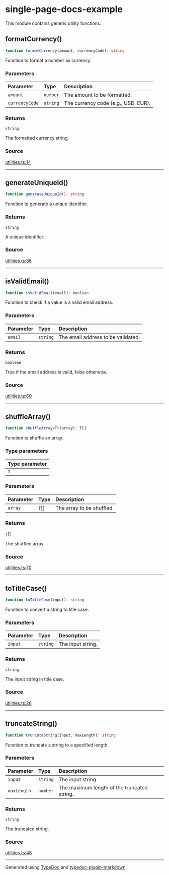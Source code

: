 # single-page-docs-example

This module contains generic utility functions.

## formatCurrency()

```ts
function formatCurrency(amount, currencyCode): string
```

Function to format a number as currency.

### Parameters

| Parameter | Type | Description |
| :------ | :------ | :------ |
| `amount` | `number` | The amount to be formatted. |
| `currencyCode` | `string` | The currency code (e.g., USD, EUR). |

### Returns

`string`

The formatted currency string.

### Source

[utilities.ts:14](https://github.com/tgreyuk/typedoc-plugin-markdown-examples/blob/6bbf2a3/examples/01-typedoc-plugin-markdown/src/utilities.ts#L14)

***

## generateUniqueId()

```ts
function generateUniqueId(): string
```

Function to generate a unique identifier.

### Returns

`string`

A unique identifier.

### Source

[utilities.ts:36](https://github.com/tgreyuk/typedoc-plugin-markdown-examples/blob/6bbf2a3/examples/01-typedoc-plugin-markdown/src/utilities.ts#L36)

***

## isValidEmail()

```ts
function isValidEmail(email): boolean
```

Function to check if a value is a valid email address.

### Parameters

| Parameter | Type | Description |
| :------ | :------ | :------ |
| `email` | `string` | The email address to be validated. |

### Returns

`boolean`

True if the email address is valid, false otherwise.

### Source

[utilities.ts:60](https://github.com/tgreyuk/typedoc-plugin-markdown-examples/blob/6bbf2a3/examples/01-typedoc-plugin-markdown/src/utilities.ts#L60)

***

## shuffleArray()

```ts
function shuffleArray<T>(array): T[]
```

Function to shuffle an array.

### Type parameters

| Type parameter |
| :------ |
| `T` |

### Parameters

| Parameter | Type | Description |
| :------ | :------ | :------ |
| `array` | `T`[] | The array to be shuffled. |

### Returns

`T`[]

The shuffled array.

### Source

[utilities.ts:70](https://github.com/tgreyuk/typedoc-plugin-markdown-examples/blob/6bbf2a3/examples/01-typedoc-plugin-markdown/src/utilities.ts#L70)

***

## toTitleCase()

```ts
function toTitleCase(input): string
```

Function to convert a string to title case.

### Parameters

| Parameter | Type | Description |
| :------ | :------ | :------ |
| `input` | `string` | The input string. |

### Returns

`string`

The input string in title case.

### Source

[utilities.ts:26](https://github.com/tgreyuk/typedoc-plugin-markdown-examples/blob/6bbf2a3/examples/01-typedoc-plugin-markdown/src/utilities.ts#L26)

***

## truncateString()

```ts
function truncateString(input, maxLength): string
```

Function to truncate a string to a specified length.

### Parameters

| Parameter | Type | Description |
| :------ | :------ | :------ |
| `input` | `string` | The input string. |
| `maxLength` | `number` | The maximum length of the truncated string. |

### Returns

`string`

The truncated string.

### Source

[utilities.ts:48](https://github.com/tgreyuk/typedoc-plugin-markdown-examples/blob/6bbf2a3/examples/01-typedoc-plugin-markdown/src/utilities.ts#L48)

***

Generated using [TypeDoc](https://typedoc.org) and [typedoc-plugin-markdown](https://typedoc-plugin-markdown.org).
